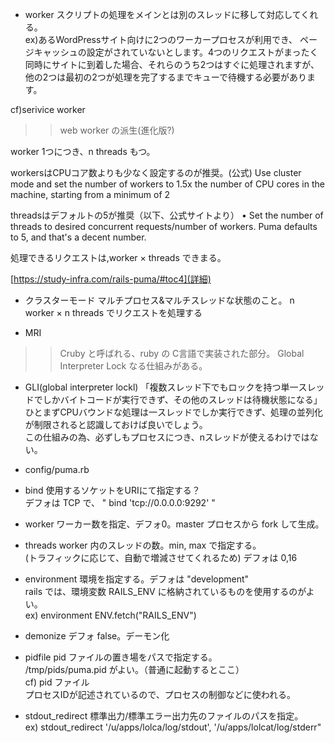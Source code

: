 
+ worker 
スクリプトの処理をメインとは別のスレッドに移して対応してくれる。<br>
ex)あるWordPressサイト向けに2つのワーカープロセスが利用でき、 ページキャッシュの設定がされていないとします。4つのリクエストがまったく同時にサイトに到着した場合、それらのうち2つはすぐに処理されますが、他の2つは最初の2つが処理を完了するまでキューで待機する必要があります。<br>

cf)serivice worker
>> web worker の派生(進化版?)

worker 1つにつき、n threads もつ。

workersはCPUコア数よりも少なく設定するのが推奨。(公式)
Use cluster mode and set the number of workers to 1.5x the number of CPU cores in the machine, starting from a minimum of 2

threadsはデフォルトの5が推奨（以下、公式サイトより）
•	Set the number of threads to desired concurrent requests/number of workers. Puma defaults to 5, and that's a decent number.

処理できるリクエストは,worker × threads できまる。

[https://study-infra.com/rails-puma/#toc4](詳細)<br>


+ クラスターモード
マルチプロセス&マルチスレッドな状態のこと。
n worker × n threads でリクエストを処理する

+ MRI
>>Cruby と呼ばれる、ruby の C言語で実装された部分。
Global Interpreter Lock なる仕組みがある。
- GLI(global interpreter lockl)
「複数スレッド下でもロックを持つ単一スレッドでしかバイトコードが実行できず、その他のスレッドは待機状態になる」
ひとまずCPUバウンドな処理は一スレッドでしか実行できず、処理の並列化が制限されると認識しておけば良いでしょう。<br>
この仕組みの為、必ずしもプロセスにつき、nスレッドが使えるわけではない。

+ config/puma.rb
- bind
	使用するソケットをURIにて指定する？<br>
	デフォは TCP で、 " bind 'tcp://0.0.0.0:9292' "<br>
- worker
	ワーカー数を指定、デフォ0。master プロセスから fork して生成。<br>

- threads
	worker 内のスレッドの数。min, max で指定する。<br>
	(トラフィックに応じて、自動で増減させてくれるため) デフォは 0,16 <br>

- environment
	環境を指定する。デフォは "development" <br>
	rails では、環境変数 RAILS_ENV に格納されているものを使用するのがよい。<br>
	ex) environment ENV.fetch("RAILS_ENV")

- demonize
	デフォ false。デーモン化

- pidfile
	pid ファイルの置き場をパスで指定する。<br>
	/tmp/pids/puma.pid がよい。（普通に起動するとここ）<br>
	cf) pid ファイル<br>
	プロセスIDが記述されているので、プロセスの制御などに使われる。<br>

- stdout_redirect
	標準出力/標準エラー出力先のファイルのパスを指定。<br>
	ex) stdout_redirect '/u/apps/lolca/log/stdout', '/u/apps/lolcat/log/stderr"<br>

